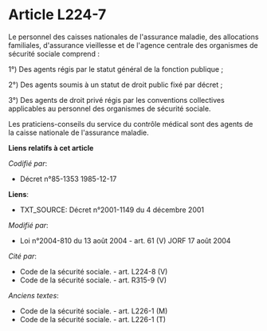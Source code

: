 # Article L224-7

Le personnel des caisses nationales de l'assurance maladie, des allocations familiales, d'assurance vieillesse et de l'agence
centrale des organismes de sécurité sociale comprend :

1°) Des agents régis par le statut général de la fonction publique ; 

2°) Des agents soumis à un statut de droit public fixé par décret ; 

3°) Des agents de droit privé régis par les conventions collectives applicables au personnel des organismes de sécurité
sociale. 

Les praticiens-conseils du service du contrôle médical sont des agents de la caisse nationale de l'assurance maladie.

**Liens relatifs à cet article**

_Codifié par_:

  - Décret n°85-1353 1985-12-17

**Liens**:

  - TXT_SOURCE: Décret n°2001-1149 du 4 décembre 2001

_Modifié par_:

  - Loi n°2004-810 du 13 août 2004 - art. 61 (V) JORF 17 août 2004

_Cité par_:

  - Code de la sécurité sociale. - art. L224-8 (V)
  - Code de la sécurité sociale. - art. R315-9 (V)

_Anciens textes_:

  - Code de la sécurité sociale. - art. L226-1 (M)
  - Code de la sécurité sociale. - art. L226-1 (T)
